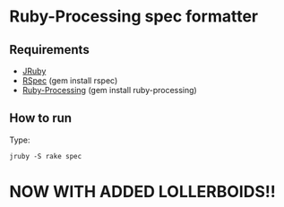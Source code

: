 # Ruby-Processing spec formatter

## Requirements

* [JRuby](http://jruby.org/)
* [RSpec](http://github.com/dchelimsky/rspec) (gem install rspec)
* [Ruby-Processing](http://wiki.github.com/jashkenas/ruby-processing/) (gem install ruby-processing)

## How to run

Type:

    jruby -S rake spec

# NOW WITH ADDED LOLLERBOIDS!!
